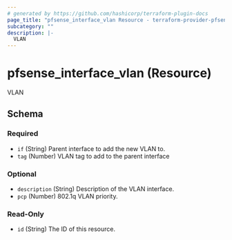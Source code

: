 ```yaml
---
# generated by https://github.com/hashicorp/terraform-plugin-docs
page_title: "pfsense_interface_vlan Resource - terraform-provider-pfsense"
subcategory: ""
description: |-
  VLAN
---
```


# pfsense_interface_vlan (Resource)

VLAN



<!-- schema generated by tfplugindocs -->
## Schema

### Required

- `if` (String) Parent interface to add the new VLAN to.
- `tag` (Number) VLAN tag to add to the parent interface

### Optional

- `description` (String) Description of the VLAN interface.
- `pcp` (Number) 802.1q VLAN priority.

### Read-Only

- `id` (String) The ID of this resource.
